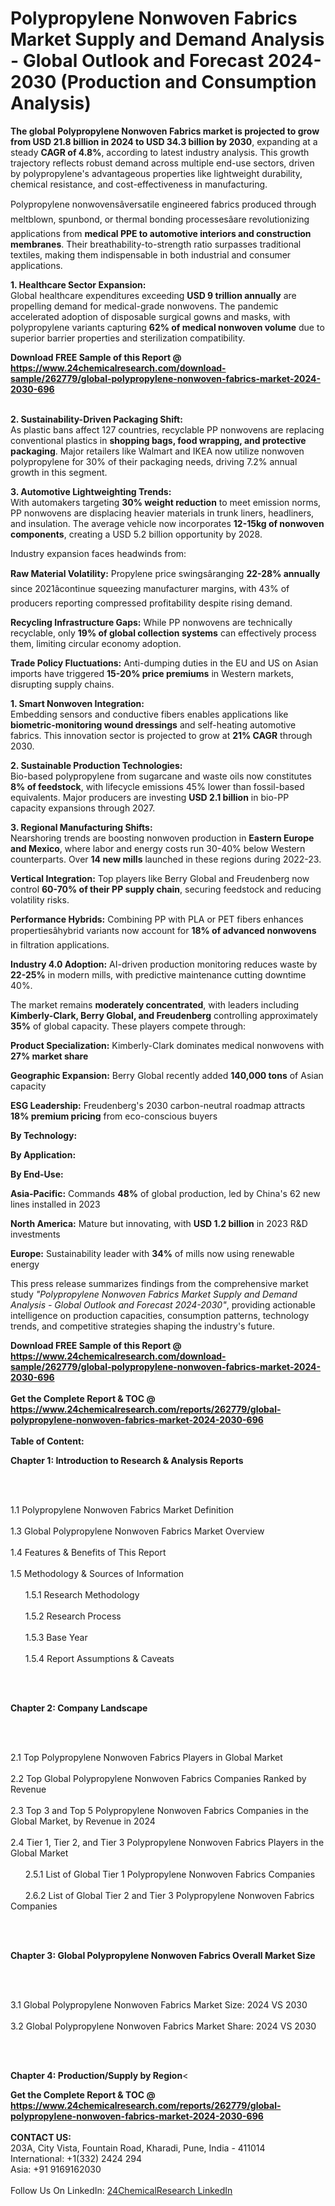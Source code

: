 <h1>Polypropylene Nonwoven Fabrics Market Supply and Demand Analysis - Global Outlook and Forecast 2024-2030 (Production and Consumption Analysis)</h1><p><strong>The global Polypropylene Nonwoven Fabrics market is projected to grow from USD 21.8 billion in 2024 to USD 34.3 billion by 2030</strong>, expanding at a steady <strong>CAGR of 4.8%</strong>, according to latest industry analysis. This growth trajectory reflects robust demand across multiple end-use sectors, driven by polypropylene's advantageous properties like lightweight durability, chemical resistance, and cost-effectiveness in manufacturing.</p><p>Polypropylene nonwovensâversatile engineered fabrics produced through meltblown, spunbond, or thermal bonding processesâare revolutionizing applications from <strong>medical PPE to automotive interiors and construction membranes</strong>. Their breathability-to-strength ratio surpasses traditional textiles, making them indispensable in both industrial and consumer applications.</p><p><strong>1. Healthcare Sector Expansion:</strong><br>
Global healthcare expenditures exceeding <strong>USD 9 trillion annually</strong> are propelling demand for medical-grade nonwovens. The pandemic accelerated adoption of disposable surgical gowns and masks, with polypropylene variants capturing <strong>62% of medical nonwoven volume</strong> due to superior barrier properties and sterilization compatibility.</p><div><b>Download FREE Sample of this Report @ 
            <a href="https://www.24chemicalresearch.com/download-sample/262779/global-polypropylene-nonwoven-fabrics-market-2024-2030-696">
            https://www.24chemicalresearch.com/download-sample/262779/global-polypropylene-nonwoven-fabrics-market-2024-2030-696</a></b></div><br><p><strong>2. Sustainability-Driven Packaging Shift:</strong><br>
As plastic bans affect 127 countries, recyclable PP nonwovens are replacing conventional plastics in <strong>shopping bags, food wrapping, and protective packaging</strong>. Major retailers like Walmart and IKEA now utilize nonwoven polypropylene for 30% of their packaging needs, driving 7.2% annual growth in this segment.</p><p><strong>3. Automotive Lightweighting Trends:</strong><br>
With automakers targeting <strong>30% weight reduction</strong> to meet emission norms, PP nonwovens are displacing heavier materials in trunk liners, headliners, and insulation. The average vehicle now incorporates <strong>12-15kg of nonwoven components</strong>, creating a USD 5.2 billion opportunity by 2028.</p><p>Industry expansion faces headwinds from:</p><p><strong>Raw Material Volatility:</strong> Propylene price swingsâranging <strong>22-28% annually</strong> since 2021âcontinue squeezing manufacturer margins, with 43% of producers reporting compressed profitability despite rising demand.</p><p><strong>Recycling Infrastructure Gaps:</strong> While PP nonwovens are technically recyclable, only <strong>19% of global collection systems</strong> can effectively process them, limiting circular economy adoption.</p><p><strong>Trade Policy Fluctuations:</strong> Anti-dumping duties in the EU and US on Asian imports have triggered <strong>15-20% price premiums</strong> in Western markets, disrupting supply chains.</p><p><strong>1. Smart Nonwoven Integration:</strong><br>
Embedding sensors and conductive fibers enables applications like <strong>biometric-monitoring wound dressings</strong> and self-heating automotive fabrics. This innovation sector is projected to grow at <strong>21% CAGR</strong> through 2030.</p><p><strong>2. Sustainable Production Technologies:</strong><br>
Bio-based polypropylene from sugarcane and waste oils now constitutes <strong>8% of feedstock</strong>, with lifecycle emissions 45% lower than fossil-based equivalents. Major producers are investing <strong>USD 2.1 billion</strong> in bio-PP capacity expansions through 2027.</p><p><strong>3. Regional Manufacturing Shifts:</strong><br>
Nearshoring trends are boosting nonwoven production in <strong>Eastern Europe and Mexico</strong>, where labor and energy costs run 30-40% below Western counterparts. Over <strong>14 new mills</strong> launched in these regions during 2022-23.</p><p><strong>Vertical Integration:</strong> Top players like Berry Global and Freudenberg now control <strong>60-70% of their PP supply chain</strong>, securing feedstock and reducing volatility risks.</p><p><strong>Performance Hybrids:</strong> Combining PP with PLA or PET fibers enhances propertiesâhybrid variants now account for <strong>18% of advanced nonwovens</strong> in filtration applications.</p><p><strong>Industry 4.0 Adoption:</strong> AI-driven production monitoring reduces waste by <strong>22-25%</strong> in modern mills, with predictive maintenance cutting downtime 40%.</p><p>The market remains <strong>moderately concentrated</strong>, with leaders including <strong>Kimberly-Clark, Berry Global, and Freudenberg</strong> controlling approximately <strong>35%</strong> of global capacity. These players compete through:</p><p><strong>Product Specialization:</strong> Kimberly-Clark dominates medical nonwovens with <strong>27% market share</strong></p><p><strong>Geographic Expansion:</strong> Berry Global recently added <strong>140,000 tons</strong> of Asian capacity</p><p><strong>ESG Leadership:</strong> Freudenberg's 2030 carbon-neutral roadmap attracts <strong>18% premium pricing</strong> from eco-conscious buyers</p><p><strong>By Technology:</strong></p><p><strong>By Application:</strong></p><p><strong>By End-Use:</strong></p><p><strong>Asia-Pacific:</strong> Commands <strong>48%</strong> of global production, led by China's 62 new lines installed in 2023</p><p><strong>North America:</strong> Mature but innovating, with <strong>USD 1.2 billion</strong> in 2023 R&amp;D investments</p><p><strong>Europe:</strong> Sustainability leader with <strong>34%</strong> of mills now using renewable energy</p><p>This press release summarizes findings from the comprehensive market study <em>"Polypropylene Nonwoven Fabrics Market Supply and Demand Analysis - Global Outlook and Forecast 2024-2030"</em>, providing actionable intelligence on production capacities, consumption patterns, technology trends, and competitive strategies shaping the industry's future.</p><div><b>Download FREE Sample of this Report @ 
            <a href="https://www.24chemicalresearch.com/download-sample/262779/global-polypropylene-nonwoven-fabrics-market-2024-2030-696">
            https://www.24chemicalresearch.com/download-sample/262779/global-polypropylene-nonwoven-fabrics-market-2024-2030-696</a></b></div><br><div><b>Get the Complete Report & TOC @ 
            <a href="https://www.24chemicalresearch.com/reports/262779/global-polypropylene-nonwoven-fabrics-market-2024-2030-696">
            https://www.24chemicalresearch.com/reports/262779/global-polypropylene-nonwoven-fabrics-market-2024-2030-696</a></b></div><br>
            <b>Table of Content:</b><p><p><strong>Chapter 1: Introduction to Research &amp; Analysis Reports</strong></p><br />
<br />
<p>1.1 Polypropylene Nonwoven Fabrics Market Definition<br /><br />
1.3 Global Polypropylene Nonwoven Fabrics Market Overview<br /><br />
1.4 Features &amp; Benefits of This Report<br /><br />
1.5 Methodology &amp; Sources of Information<br /><br />
&nbsp;&nbsp;&nbsp;&nbsp;&nbsp; 1.5.1 Research Methodology<br /><br />
&nbsp;&nbsp;&nbsp;&nbsp;&nbsp; 1.5.2 Research Process<br /><br />
&nbsp;&nbsp;&nbsp;&nbsp;&nbsp; 1.5.3 Base Year<br /><br />
&nbsp;&nbsp;&nbsp;&nbsp;&nbsp; 1.5.4 Report Assumptions &amp; Caveats</p><br />
<br />
<p><strong>Chapter 2: Company Landscape</strong></p><br />
<br />
<p>2.1 Top Polypropylene Nonwoven Fabrics Players in Global Market<br /><br />
2.2 Top Global Polypropylene Nonwoven Fabrics Companies Ranked by Revenue<br /><br />
2.3 Top 3 and Top 5 Polypropylene Nonwoven Fabrics Companies in the Global Market, by Revenue in 2024<br /><br />
2.4 Tier 1, Tier 2, and Tier 3 Polypropylene Nonwoven Fabrics Players in the Global Market<br /><br />
&nbsp;&nbsp;&nbsp;&nbsp;&nbsp; 2.5.1 List of Global Tier 1 Polypropylene Nonwoven Fabrics Companies<br /><br />
&nbsp;&nbsp;&nbsp;&nbsp;&nbsp; 2.6.2 List of Global Tier 2 and Tier 3 Polypropylene Nonwoven Fabrics Companies</p><br />
<br />
<p><strong>Chapter 3: Global Polypropylene Nonwoven Fabrics Overall Market Size</strong></p><br />
<br />
<p>3.1 Global Polypropylene Nonwoven Fabrics Market Size: 2024 VS 2030<br /><br />
3.2 Global Polypropylene Nonwoven Fabrics Market Share: 2024 VS 2030</p><br />
<br />
<p><strong>Chapter 4: Production/Supply by Region</strong><</p><div><b>Get the Complete Report & TOC @ 
            <a href="https://www.24chemicalresearch.com/reports/262779/global-polypropylene-nonwoven-fabrics-market-2024-2030-696">
            https://www.24chemicalresearch.com/reports/262779/global-polypropylene-nonwoven-fabrics-market-2024-2030-696</a></b></div><br><b>CONTACT US:</b><br>
            203A, City Vista, Fountain Road, Kharadi, Pune, India - 411014<br>
            International: +1(332) 2424 294<br>
            Asia: +91 9169162030 <br><br>
            Follow Us On LinkedIn: <a href="https://www.linkedin.com/company/24chemicalresearch/">24ChemicalResearch LinkedIn</a>